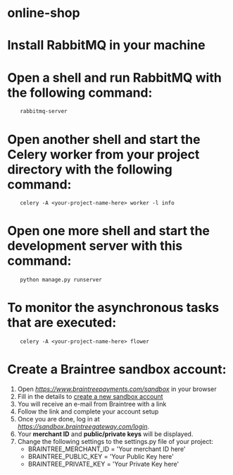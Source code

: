 # online-shop

# Install RabbitMQ in your machine

# Open a shell and run RabbitMQ with the following command:
```
    rabbitmq-server
```

# Open another shell and start the Celery worker from your project directory with the following command:
```
    celery -A <your-project-name-here> worker -l info
```

# Open one more shell and start the development server with this command:
``` 
    python manage.py runserver
```

# To monitor the asynchronous tasks that are executed:
```
    celery -A <your-project-name-here> flower
```

# Create a Braintree sandbox account:
1. Open *https://www.braintreepayments.com/sandbox* in your browser
2. Fill in the details to [create a new sandbox account](https://www.braintreepayments.com/sandbox)
3. You will receive an e-mail from Braintree with a link
4. Follow the link and complete your account setup
5. Once you are done, log in at _https://sandbox.braintreegateway.com/login_. 
6. Your **merchant ID** and __public/private keys__ will be displayed.
7. Change the following settings to the settings.py file of your project:
    - BRAINTREE_MERCHANT_ID = 'Your merchant ID here' 
    - BRAINTREE_PUBLIC_KEY = 'Your Public Key here'
    - BRAINTREE_PRIVATE_KEY = 'Your Private Key here' 



